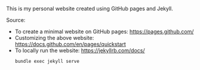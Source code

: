 This is my personal website created using GitHub pages and Jekyll. 

Source: 
- To create a minimal website on GitHub pages: <https://pages.github.com/> 
- Customizing the above website: <https://docs.github.com/en/pages/quickstart>
- To locally run the website: <https://jekyllrb.com/docs/> 
    ```
    bundle exec jekyll serve
    ```

